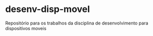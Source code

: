 # desenv-disp-movel
Repositório para os trabalhos da disciplina de desenvolvimento para dispositivos moveis
